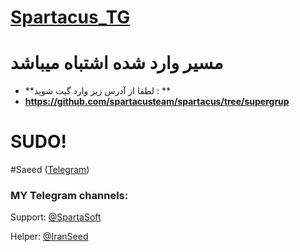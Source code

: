 # [Spartacus_TG](https://telegram.me/Spartacus_TG)


# مسیر وارد شده اشتباه میباشد

* **لطفا از آدرس زیر وارد گیت شوید : **
* **https://github.com/spartacusteam/spartacus/tree/supergrup**

# SUDO!

#Saeed  ([Telegram](https://telegram.me/ir_telegram_developer))

### MY Telegram channels:

Support: [@SpartaSoft](https://telegram.me/spartasoft)

Helper: [@IranSeed](https://telegram.me/spartacus_team)
